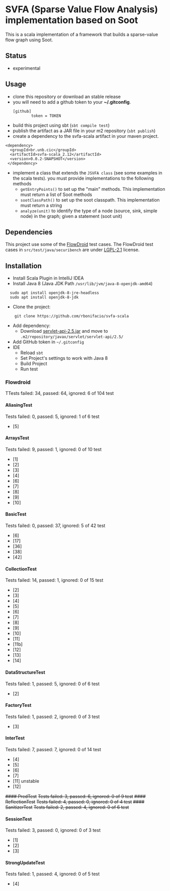 # SVFA (Sparse Value Flow Analysis) implementation based on Soot

This is a scala implementation of a framework that builds a sparse-value flow graph using Soot.

## Status

   * experimental

## Usage

   * clone this repository or download an stable release
   * you will need to add a github token to your **~/.gitconfig**.
     ```
     [github]
             token = TOKEN
     ```
   * build this project using sbt (`sbt compile test`)
   * publish the artifact as a JAR file in your m2 repository (`sbt publish`)
   * create a dependency to the svfa-scala artifact in your maven project. 

```{xml}
<dependency>	
  <groupId>br.unb.cic</groupId>
  <artifactId>svfa-scala_2.12</artifactId>
  <version>0.0.2-SNAPSHOT</version>
 </dependency>
```

   * implement a class that extends the `JSVFA class` (see some examples in the scala tests). you must provide implementations to the following methods
      * `getEntryPoints()` to set up the "main" methods. This implementation must return a list of Soot methods
      * `sootClassPath()` to set up the soot classpath. This implementation must return a string
      * `analyze(unit)` to identify the type of a node  (source, sink, simple node) in the graph; given a statement (soot unit)


## Dependencies

This project use some of the [FlowDroid](https://github.com/secure-software-engineering/FlowDroid) test cases. The FlowDroid test cases in `src/test/java/securibench` are under [LGPL-2.1](https://github.com/secure-software-engineering/FlowDroid/blob/develop/LICENSE) license.


## Installation

- Install Scala Plugin in IntelliJ IDEA
- Install Java 8 (Java JDK Path `/usr/lib/jvm/java-8-openjdk-amd64`)
```{bash}
  sudo apt install openjdk-8-jre-headless
  sudo apt install openjdk-8-jdk
```
- Clone the project:
```{bash}
    git clone https://github.com/rbonifacio/svfa-scala
```
- Add dependency: 
     - Download [servlet-api-2.5.jar](https://repo1.maven.org/maven2/javax/servlet/servlet-api/2.5/servlet-api-2.5.jar) and move to `.m2/repository/javax/servlet/servlet-api/2.5/`
- Add GitHub token in `~/.gitconfig`
- IDE
  - Reload `sbt` 
  - Set Project's settings to work with Java 8
  - Build Project
  - Run test


### Flowdroid
TTests failed: 34, passed: 64, ignored: 6 of 104 test

<!-- ~~Tests failed: 40, passed: 64, ignored: 0 of 104 test~~

###### Tests failed: 40, passed: 64, ignored: 0 of 104 test
###### Tests failed: 33, passed: 71, ignored: 0 of 104 test (original)

###### Tests failed: +17.5%, passed: +9.86, ignored: 0 of 104 test (original)
Tests failed: 33, passed: 71, ignored: 0 of 104 test (original) -->

<!-- ##### [SUMMARY] Tests failed: +17.5%, passed: +9.86, ignored: 0 of 104 test (original) -->

#### AliasingTest
Tests failed: 0, passed: 5, ignored: 1 of 6 test
- [5]

#### ArraysTest
Tests failed: 9, passed: 1, ignored: 0 of 10 test
- [1]
- [2]
- [3]
- [4]
- [6]
- [7]
- [8]
- [9]
- [10]

#### BasicTest
Tests failed: 0, passed: 37, ignored: 5 of 42 test
- [6]
- [17]
- [36]
- [38]
- [42]

#### CollectionTest 
Tests failed: 14, passed: 1, ignored: 0 of 15 test
- [2]
- [3]
- [4]
- [5]
- [6]
- [7]
- [8]
- [9]
- [10]
- [11]
- [11b]
- [12]
- [13]
- [14]

#### DataStructureTest
Tests failed: 1, passed: 5, ignored: 0 of 6 test
- [2]

#### FactoryTest
Tests failed: 1, passed: 2, ignored: 0 of 3 test
- [3]

#### InterTest
Tests failed: 7, passed: 7, ignored: 0 of 14 test
- [4]
- [5]
- [6]
- [7]
- [11] unstable
- [12]

~~#### PredTest~~
~~Tests failed: 3, passed: 6, ignored: 0 of 9 test~~
~~#### ReflectionTest~~
~~Tests failed: 4, passed: 0, ignored: 0 of 4 test~~
~~#### SanitizerTest~~
~~Tests failed: 2, passed: 4, ignored: 0 of 6 test~~

#### SessionTest
Tests failed: 3, passed: 0, ignored: 0 of 3 test
- [1]
- [2]
- [3]

#### StrongUpdateTest
Tests failed: 1, passed: 4, ignored: 0 of 5 test
- [4]


